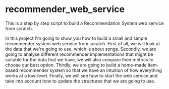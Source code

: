 # recommender_web_service
This is a step by step script to build a Recommendation System web service from scratch.


In this project I'm going to show you how to build a small and simple recommender system web service from scratch. First of all, we will look at the data that we're going to use, which is about songs. Secondly, we are going to analyse different recommender implementations that might be suitable for the data that we have, we will also compare their metrics to choose our best option. Thirdly, we are going to build a home-made item-based recommender system so that we have an intuition of how everything works at a low-level. Finally, we will see how to start the web service and take into account how to update the structures that we are going to use.
